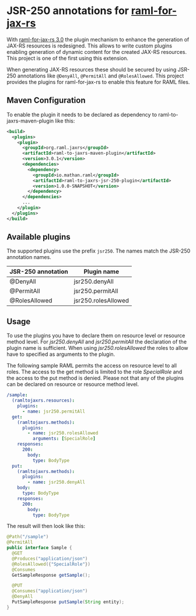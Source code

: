 JSR-250 annotations for [raml-for-jax-rs](https://github.com/mulesoft-labs/raml-for-jax-rs) 
=====

With [raml-for-jax-rs 3.0](https://github.com/mulesoft-labs/raml-for-jax-rs/tree/3.0.1) the plugin mechanism to enhance the generation of JAX-RS resources is redesigned. This allows to write custom plugins enabling generation of dynamic content for the created JAX-RS resources. This project is one of the first using this extension.

When generating JAX-RS resources these should be secured by using JSR-250 annotations like ```@DenyAll```, ```@PermitAll``` and ```@RolesAllowed```. This project provides the plugins for raml-for-jax-rs to enable this feature for RAML files.

Maven Configuration
------------------- 
To enable the plugin it needs to be declared as dependency to raml-to-jaxrs-maven-plugin like this:

```xml
<build>
  <plugins>
    <plugin>
      <groupId>org.raml.jaxrs</groupId>
      <artifactId>raml-to-jaxrs-maven-plugin</artifactId>
      <version>3.0.1</version>
      <dependencies>
        <dependency>
          <groupId>io.mathan.raml</groupId>
          <artifactId>raml-to-jaxrs-jsr-250-plugin</artifactId>
          <version>1.0.0-SNAPSHOT</version>
        </dependency>
      </dependencies>
      ...
    </plugin>
  </plugins>
</build>
```

Available plugins
-----------------
The supported plugins use the prefix ```jsr250```. The names match the JSR-250 annotation names.

JSR-250 annotation | Plugin name
-------------------|------------
@DenyAll           | jsr250.denyAll
@PermitAll         | jsr250.permitAll
@RolesAllowed      | jsr250.rolesAllowed

Usage
-----

To use the plugins you have to declare them on resource level or resource method level. For
_jsr250.denyAll_ and _jsr250.permitAll_ the declaration of the plugin name is sufficient. When
using _jsr250.rolesAllowed_ the roles to allow have to specified as arguments to the plugin.

The following sample RAML permits the access on resource level to all roles. The access to the get
method is limited to the role _SpecialRole_ and the access to the put method is denied. Please not
that any of the plugins can be declared on resource or resource method level. 

```yaml
/sample:
  (ramltojaxrs.resources):
    plugins:
      - name: jsr250.permitAll
  get:
    (ramltojaxrs.methods):
      plugins:
        - name: jsr250.rolesAllowed
          arguments: [SpecialRole]
    responses:
      200:
        body:
          type: BodyType
  put:
    (ramltojaxrs.methods):
      plugins:
        - name: jsr250.denyAll
    body:
      type: BodyType
    responses:
      200:
        body:
          type: BodyType
```

The result will then look like this:

```java
@Path("/sample")
@PermitAll
public interface Sample {
  @GET
  @Produces("application/json")
  @RolesAllowed({"SpecialRole"})
  @Consumes
  GetSampleResponse getSample();

  @PUT
  @Consumes("application/json")
  @DenyAll
  PutSampleResponse putSample(String entity);
}
```
